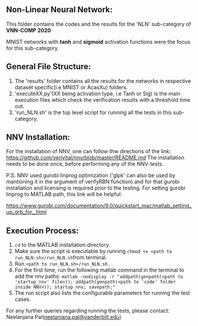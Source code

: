 Non-Linear Neural Network:
-----------------------------

This folder contains the codes and the results for the 'NLN' sub-category of **VNN-COMP 2020**


MNIST networks with **tanh** and **sigmoid** activation functions were the focus for this sub-category.

General File Structure:
-----------------------
1. The 'results' folder contains all the results for the networks in respective dataset specific(i.e MNIST or AcasXu) folders.
2. 'executeXX.py'(XX being activation type, i.e Tanh or Sig) is the main execution files which check the verification results with a threshold time out.
3. 'run_NLN.sh' is the top level script for running all the tests in this sub-category.

NNV Installation:
-----------------
For the installation of NNV, one can follow thw directions of the link: https://github.com/verivital/nnv/blob/master/README.md
The installation needs to be done once, before performing any of the NNV-tests.

P.S. NNV used gurobi linprog optimization ('glpk' can also be used by mantioning it in the argument of verifyRBN function) and for that gurobi 
installation and licensing is required prior to the testing. For setting gurobi linprog to MATLAB path, this link will be helpful:

https://www.gurobi.com/documentation/9.0/quickstart_mac/matlab_setting_up_grb_for_.html

Execution Process:
------------------
1. `cd` to the MATLAB installation directory.
2. Make sure the script is executable by running `chmod +x <path to run_NLN.sh>/run_NLN.sh`from terminal.
3. Run `<path to run_NLN.sh>/run_NLN.sh`.
4. For the first time, run the following matlab command in the terminal to add the nnv paths:
    `matlab -nodisplay -r "addpath(genpath(<path to 'startup_nnv' file>)); addpath(genpath(<path to 'code' folder inside NNV>)); startup_nnv; savepath;"`
5. The run script also lists the configurable parameters for running the test cases.


For any further queries regarding running the tests, please contact: Neelanjana Pal(neelanjana.pal@vanderbilt.edu)
